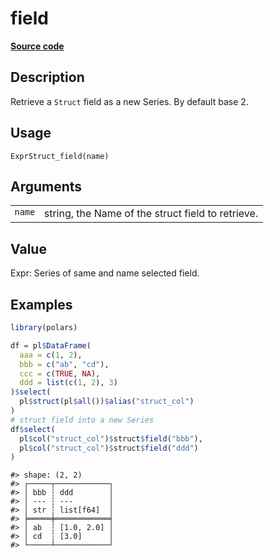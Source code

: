 

# field

[**Source code**](https://github.com/pola-rs/r-polars/tree/97c09bc0a6fc3d166744dbddd037b49e8d8fc6c2/R/expr__struct.R#L23)

## Description

Retrieve a <code>Struct</code> field as a new Series. By default base 2.

## Usage

<pre><code class='language-R'>ExprStruct_field(name)
</code></pre>

## Arguments

<table>
<tr>
<td style="white-space: nowrap; font-family: monospace; vertical-align: top">
<code id="ExprStruct_field_:_name">name</code>
</td>
<td>
string, the Name of the struct field to retrieve.
</td>
</tr>
</table>

## Value

Expr: Series of same and name selected field.

## Examples

``` r
library(polars)

df = pl$DataFrame(
  aaa = c(1, 2),
  bbb = c("ab", "cd"),
  ccc = c(TRUE, NA),
  ddd = list(c(1, 2), 3)
)$select(
  pl$struct(pl$all())$alias("struct_col")
)
# struct field into a new Series
df$select(
  pl$col("struct_col")$struct$field("bbb"),
  pl$col("struct_col")$struct$field("ddd")
)
```

    #> shape: (2, 2)
    #> ┌─────┬────────────┐
    #> │ bbb ┆ ddd        │
    #> │ --- ┆ ---        │
    #> │ str ┆ list[f64]  │
    #> ╞═════╪════════════╡
    #> │ ab  ┆ [1.0, 2.0] │
    #> │ cd  ┆ [3.0]      │
    #> └─────┴────────────┘
